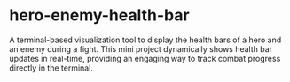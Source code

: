 # hero-enemy-health-bar
A terminal-based visualization tool to display the health bars of a hero and an enemy during a fight. This mini project dynamically shows health bar updates in real-time, providing an engaging way to track combat progress directly in the terminal.
